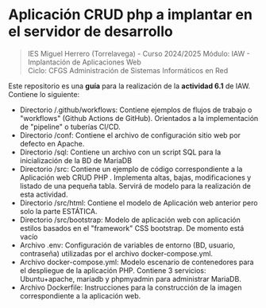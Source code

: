 # Aplicación CRUD php a implantar en el servidor de desarrollo

>IES Miguel Herrero (Torrelavega) - Curso 2024/2025
>Módulo: IAW - Implantación de Aplicaciones Web  
>Ciclo: CFGS Administración de Sistemas Informáticos en Red  

Este repositorio es una **guía** para la realización de la **actividad 6.1** de IAW. Contiene lo siguiente: 

* Directorio /.github/workflows: Contiene ejemplos de flujos de trabajo o "workflows" (Github Actions de GitHub). Orientados a la implementación de "pipeline" o tuberías CI/CD.
* Directorio /conf: Contiene el archivo de configuración sitio web por defecto en Apache.
* Directorio /sql: Contiene un archivo con un script SQL para la inicialización de la BD de MariaDB
* Directorio /src: Contiene un ejemplo de código correspondiente a la Aplicación web CRUD PHP . Implementa altas, bajas, modificaciones y listado de una pequeña tabla. Servirá de modelo para la realización de esta actividad.
* Directorio /src/html: Contiene el modelo de Aplicación web anterior pero solo la parte ESTÁTICA.
* Directorio /src/bootstrap: Modelo de aplicación web con aplicación estilos basados en el "framework" CSS bootstrap. De momento está vacío
* Archivo .env: Configuración de variables de entorno (BD, usuario, contraseña) utilizadas por el archivo docker-compose.yml.
* Archivo docker-compose.yml: Modelo escenario de contenedores para el despliegue de la aplicación PHP. Contiene 3 servicios: Ubuntu+apache, mariadb y phpmyadmin para administrar MariaDB.
* Archivo Dockerfile: Instrucciones para la construcción de la imagen correspondiente a la aplicación web.

